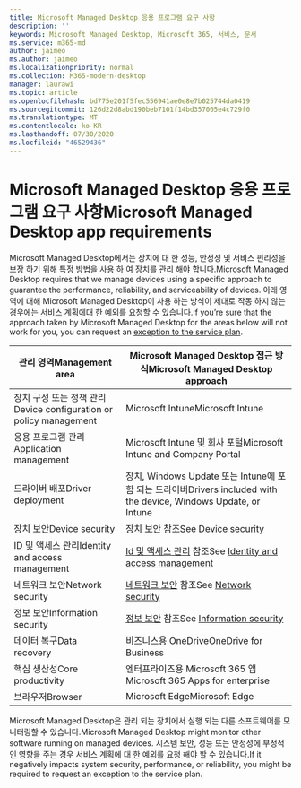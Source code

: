 ```yaml
---
title: Microsoft Managed Desktop 응용 프로그램 요구 사항
description: ''
keywords: Microsoft Managed Desktop, Microsoft 365, 서비스, 문서
ms.service: m365-md
author: jaimeo
ms.author: jaimeo
ms.localizationpriority: normal
ms.collection: M365-modern-desktop
manager: laurawi
ms.topic: article
ms.openlocfilehash: bd775e201f5fec556941ae0e8e7b025744da0419
ms.sourcegitcommit: 126d22d8abd190beb7101f14bd357005e4c729f0
ms.translationtype: MT
ms.contentlocale: ko-KR
ms.lasthandoff: 07/30/2020
ms.locfileid: "46529436"
---
```

# <a name="microsoft-managed-desktop-app-requirements"></a><span data-ttu-id="070c8-103">Microsoft Managed Desktop 응용 프로그램 요구 사항</span><span class="sxs-lookup"><span data-stu-id="070c8-103">Microsoft Managed Desktop app requirements</span></span>

<!--This topic is the target for aka.ms/app-req. This is aka link is used from EA agreement for MMD. do not delete.-->

<!--Application addendum -->
 
<span data-ttu-id="070c8-104">Microsoft Managed Desktop에서는 장치에 대 한 성능, 안정성 및 서비스 편리성을 보장 하기 위해 특정 방법을 사용 하 여 장치를 관리 해야 합니다.</span><span class="sxs-lookup"><span data-stu-id="070c8-104">Microsoft Managed Desktop requires that we manage devices using a specific approach to guarantee the performance, reliability, and serviceability of devices.</span></span> <span data-ttu-id="070c8-105">아래 영역에 대해 Microsoft Managed Desktop이 사용 하는 방식이 제대로 작동 하지 않는 경우에는 [서비스 계획에](customizing.md)대 한 예외를 요청할 수 있습니다.</span><span class="sxs-lookup"><span data-stu-id="070c8-105">If you’re sure that the approach taken by Microsoft Managed Desktop for the areas below will not work for you, you can request an [exception to the service plan](customizing.md).</span></span>


|<span data-ttu-id="070c8-106">관리 영역</span><span class="sxs-lookup"><span data-stu-id="070c8-106">Management area</span></span>  |<span data-ttu-id="070c8-107">Microsoft Managed Desktop 접근 방식</span><span class="sxs-lookup"><span data-stu-id="070c8-107">Microsoft Managed Desktop approach</span></span>  |
|---------|---------|
|<span data-ttu-id="070c8-108">장치 구성 또는 정책 관리</span><span class="sxs-lookup"><span data-stu-id="070c8-108">Device configuration or policy management</span></span>     |  <span data-ttu-id="070c8-109">Microsoft Intune</span><span class="sxs-lookup"><span data-stu-id="070c8-109">Microsoft Intune</span></span>       |
|<span data-ttu-id="070c8-110">응용 프로그램 관리 </span><span class="sxs-lookup"><span data-stu-id="070c8-110">Application management</span></span>     | <span data-ttu-id="070c8-111">Microsoft Intune 및 회사 포털</span><span class="sxs-lookup"><span data-stu-id="070c8-111">Microsoft Intune and Company Portal</span></span>        |
|<span data-ttu-id="070c8-112">드라이버 배포</span><span class="sxs-lookup"><span data-stu-id="070c8-112">Driver deployment</span></span>     |  <span data-ttu-id="070c8-113">장치, Windows Update 또는 Intune에 포함 되는 드라이버</span><span class="sxs-lookup"><span data-stu-id="070c8-113">Drivers included with the device, Windows Update, or Intune</span></span>       |
|<span data-ttu-id="070c8-114">장치 보안</span><span class="sxs-lookup"><span data-stu-id="070c8-114">Device security</span></span>     | <span data-ttu-id="070c8-115">[장치 보안](security.md#device-security) 참조</span><span class="sxs-lookup"><span data-stu-id="070c8-115">See [Device security](security.md#device-security)</span></span>      |
|<span data-ttu-id="070c8-116">ID 및 액세스 관리</span><span class="sxs-lookup"><span data-stu-id="070c8-116">Identity and access management</span></span>     | <span data-ttu-id="070c8-117">[Id 및 액세스 관리](security.md#identity-and-access-management) 참조</span><span class="sxs-lookup"><span data-stu-id="070c8-117">See [Identity and access management](security.md#identity-and-access-management)</span></span>        |
|<span data-ttu-id="070c8-118">네트워크 보안</span><span class="sxs-lookup"><span data-stu-id="070c8-118">Network security</span></span>     | <span data-ttu-id="070c8-119">[네트워크 보안](security.md#network-security) 참조</span><span class="sxs-lookup"><span data-stu-id="070c8-119">See [Network security](security.md#network-security)</span></span>        |
|<span data-ttu-id="070c8-120">정보 보안</span><span class="sxs-lookup"><span data-stu-id="070c8-120">Information security</span></span>     |  <span data-ttu-id="070c8-121">[정보 보안](security.md#information-security) 참조</span><span class="sxs-lookup"><span data-stu-id="070c8-121">See [Information security](security.md#information-security)</span></span>       |
|<span data-ttu-id="070c8-122">데이터 복구</span><span class="sxs-lookup"><span data-stu-id="070c8-122">Data recovery</span></span>     | <span data-ttu-id="070c8-123">비즈니스용 OneDrive</span><span class="sxs-lookup"><span data-stu-id="070c8-123">OneDrive for Business</span></span>        |
|<span data-ttu-id="070c8-124">핵심 생산성</span><span class="sxs-lookup"><span data-stu-id="070c8-124">Core productivity</span></span>     | <span data-ttu-id="070c8-125">엔터프라이즈용 Microsoft 365 앱</span><span class="sxs-lookup"><span data-stu-id="070c8-125">Microsoft 365 Apps for enterprise</span></span>    |
|<span data-ttu-id="070c8-126">브라우저</span><span class="sxs-lookup"><span data-stu-id="070c8-126">Browser</span></span>     | <span data-ttu-id="070c8-127">Microsoft Edge</span><span class="sxs-lookup"><span data-stu-id="070c8-127">Microsoft Edge</span></span>        |




<span data-ttu-id="070c8-128">Microsoft Managed Desktop은 관리 되는 장치에서 실행 되는 다른 소프트웨어를 모니터링할 수 있습니다.</span><span class="sxs-lookup"><span data-stu-id="070c8-128">Microsoft Managed Desktop might monitor other software running on managed devices.</span></span> <span data-ttu-id="070c8-129">시스템 보안, 성능 또는 안정성에 부정적인 영향을 주는 경우 서비스 계획에 대 한 예외를 요청 해야 할 수 있습니다.</span><span class="sxs-lookup"><span data-stu-id="070c8-129">If it negatively impacts system security, performance, or reliability, you might be required to request an exception to the service plan.</span></span>



